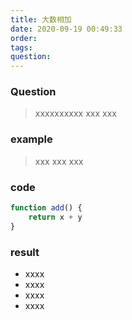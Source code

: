 ```yaml
---
title: 大数相加
date: 2020-09-19 00:49:33
order:
tags:
question:
---
```


### Question

> xxxxxxxxxx
> xxx
> xxx

### example

> xxx
> xxx
> xxx

### code

```js
function add() {
	return x + y
}
```

### result

- xxxx
- xxxx
- xxxx
- xxxx

